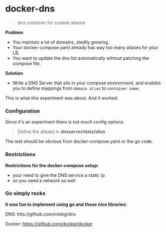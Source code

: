 # docker-dns
> dns container for custom aliases

**Problem**
* You maintain a lot of domains, stedily growing.
* Your docker-compose.yaml already has way too many aliases for your LB.
* You want to update the dns list automatically wihtout patching the compose file.

**Solution**
* Write a DNS Server that sits in your compose environment, and enables you to define mappings
from ```domain alias``` to ```container name```.

This is what this experiment was about. And it worked.

### Configuration
Since it's an experiment there is not much config options.
>Define the aliases in **dnsserver/data/alias**

The rest should be obvious from docker-compose.yaml or the go code.


### Restrictions

**Restrictions for the docker-compose setup:**
* your need to give the DNS service a static ip
* so you need a network as well

### Go simply rocks
**It was fun to implement using go and those nice libraries:**

DNS: htts://github.com/miekg/dns

Docker: https://github.com/docker/docker



